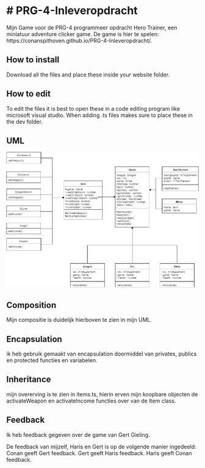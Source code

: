 <h1># PRG-4-Inleveropdracht</h1>
Mijn Game voor de PRG-4 programmeer opdracht
Hero Trainer, een miniatuur adventure clicker game.
De game is hier te spelen: https://conanspithoven.github.io/PRG-4-Inleveropdracht/.

<h2>How to install</h2>
Download all the files and place these inside your website folder.

<h2>How to edit</h2>
To edit the files it is best to open these in a code editing program like microsoft visual studio.
When adding .ts files makes sure to place these in the dev folder.

<h2>UML</h2>
<img src= "Hero Trainer UML.png">

<h2>Composition</h2>
Mijn compositie is duidelijk hierboven te zien in mijn UML.

<h2>Encapsulation</h2>
ik heb gebruik gemaakt van encapsulation doormiddel van privates, publics en protected functies en variabelen.

<h2>Inheritance</h2>
mijn overerving is te zien in items.ts, hierin erven mijn koopbare objecten de activateWeapon en activateIncome functies over van de Item class.

<h2>Feedback</h2>
Ik heb feedback gegeven over de game van Gert Gieling.

De feedback van mijzelf, Haris en Gert is op de volgende manier ingedeeld:
Conan geeft Gert feedback.
Gert geeft Haris feedback.
Haris geeft Conan feedback.
